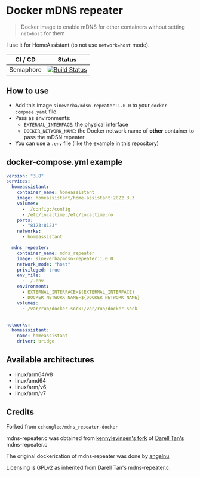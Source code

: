 Docker mDNS repeater
====================

> Docker image to enable mDNS for other containers without setting `net=host` for them

I use it for HomeAssistant (to not use `network=host` mode).

| CI / CD | Status |
| ------- | ------ |
| Semaphore | [![Build Status](https://sineverba.semaphoreci.com/badges/docker-mdsn-repeater/branches/master.svg)](https://sineverba.semaphoreci.com/projects/docker-mdsn-repeater) |

## How to use
+ Add this image `sineverba/mdsn-repeater:1.0.0` to your `docker-compose.yaml` file
+ Pass as environments:
    + `EXTERNAL_INTERFACE`: the physical interface
    + `DOCKER_NETWORK_NAME`: the Docker network name of __other__ container to pass the mDSN repeater
+ You can use a `.env` file (like the example in this repository)

## docker-compose.yml example

```yaml
version: "3.8"
services:
  homeassistant:
    container_name: homeassistant
    image: homeassistant/home-assistant:2022.3.3
    volumes:
      - ./config:/config
      - /etc/localtime:/etc/localtime:ro
    ports:
      - "8123:8123"
    networks:
      - homeassistant

  mdns_repeater:
    container_name: mdns_repeater
    image: sineverba/mdsn-repeater:1.0.0
    network_mode: "host"
    privileged: true
    env_file:
      - ./.env
    environment:
      - EXTERNAL_INTERFACE=${EXTERNAL_INTERFACE}
      - DOCKER_NETWORK_NAME=${DOCKER_NETWORK_NAME}
    volumes:
      - /var/run/docker.sock:/var/run/docker.sock


networks:
  homeassistant:
    name: homeassistant
    driver: bridge
```


## Available architectures

+ linux/arm64/v8
+ linux/amd64
+ linux/arm/v6
+ linux/arm/v7



## Credits

Forked from `cchengleo/mdns_repeater-docker`

mdns-repeater.c was obtained from [kennylevinsen's fork](https://github.com/kennylevinsen/mdns-repeater) of [Darell Tan's](https://bitbucket.org/geekman/mdns-repeater) mdns-repeater.c

The original dockerization of mdns-repeater was done by [angelnu](https://github.com/angelnu/docker-mdns_repeater) 

Licensing is GPLv2 as inherited from Darell Tan's mdns-repeater.c.
